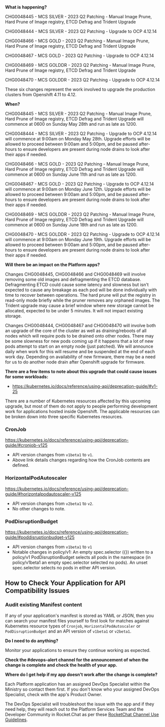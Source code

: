**What is happening?**

CHG0048445 - MCS SILVER - 2023 Q2 Patching - Manual Image Prune, Hard Prune of Image registry, ETCD Defrag and Trident Upgrade

CHG0048444 - MCS SILVER - 2023 Q2 Patching - Upgrade to OCP 4.12.14

CHG0048466 - MCS GOLD - 2023 Q2 Patching - Manual Image Prune, Hard Prune of Image registry, ETCD Defrag and Trident Upgrade

CHG0048467 - MCS GOLD - 2023 Q2 Patching - Upgrade to OCP 4.12.14

CHG0048469 - MCS GOLDDR - 2023 Q2 Patching - Manual Image Prune, Hard Prune of Image registry, ETCD Defrag and Trident Upgrade

CHG0048470 - MCS GOLDDR - 2023 Q2 Patching - Upgrade to OCP 4.12.14

These six changes represent the work involved to upgrade the production clusters from Openshift 4.11 to 4.12.

**When?**

CHG0048445 - MCS SILVER - 2023 Q2 Patching - Manual Image Prune, Hard Prune of Image registry, ETCD Defrag and Trident Upgrade will commence at 0600 on Sunday May 28th and run as late as 1200.

CHG0048444 - MCS SILVER - 2023 Q2 Patching - Upgrade to OCP 4.12.14 will commence at 9:00am on Monday May 28th. Upgrade efforts will be allowed to proceed between 9:00am and 5:00pm, and be paused after-hours to ensure developers are present during node drains to look after their apps if needed.

CHG0048466 - MCS GOLD - 2023 Q2 Patching - Manual Image Prune, Hard Prune of Image registry, ETCD Defrag and Trident Upgrade will commence at 0600 on Sunday June 11th and run as late as 1200.

CHG0048467 - MCS GOLD - 2023 Q2 Patching - Upgrade to OCP 4.12.14 will commence at 9:00am on  Monday June 12th. Upgrade efforts will be allowed to proceed between 9:00am and 5:00pm, and be paused after-hours to ensure developers are present during node drains to look after their apps if needed.

CHG0048469 - MCS GOLDDR - 2023 Q2 Patching - Manual Image Prune, Hard Prune of Image registry, ETCD Defrag and Trident Upgrade will commence at 0600 on Sunday June 18th and run as late as 1200.

CHG0048470 - MCS GOLDDR - 2023 Q2 Patching - Upgrade to OCP 4.12.14 will commence at 9:00am on Monday June 19th. Upgrade efforts will be allowed to proceed between 9:00am and 5:00pm, and be paused after-hours to ensure developers are present during node drains to look after their apps if needed.

**Will there be an impact on the Platform apps?**

Changes CHG0048445, CHG0048466 and CHG0048469 will involve removing some old images and defragmenting the ETCD database.  Defragmenting ETCD could cause some latency and slowness but isn't expected to cause any breakage as each pod will be done individually with time to recover between operations. The hard prune will put the registry in read-only mode briefly while the pruner removes any orphaned images. The Trident upgrade may cause a brief window where new storage cannot be allocated, expected to be under 5 minutes. It will not impact existing storage.

 Changes CHG0048444, CHG0048467 and CHG0048470 will involve both an upgrade of the core of the cluster as well as draining/reboots of all nodes which will require pods to be drained onto other nodes. There may be some slowness for new pods coming up if it happens that a lot of new pods attempt to start on an empty node (just patched). We will announce daily when work for this will resume and be suspended at the end of each work day. Depending on availability of new firmware, there may be a need for us to do another node drain after Openshift upgrade for firmware.

**There are a few items to note about this upgrade that could cause issues for some workloads:**

- <https://kubernetes.io/docs/reference/using-api/deprecation-guide/#v1-25>

There are a number of Kubernetes resources affected by this upcoming upgrade, but most of them do not apply to people performing development work for applications hosted inside Openshift. The applicable resources can be broken down into three specific Kubernetes resources.

### CronJob
<https://kubernetes.io/docs/reference/using-api/deprecation-guide/#cronjob-v125>

- API version changes from `v1beta1` to `v1`.
- Above link details changes regarding how the CronJob contents are defined.

### HorizontalPodAutoscaler
<https://kubernetes.io/docs/reference/using-api/deprecation-guide/#horizontalpodautoscaler-v125>

- API version changes from `v2beta1` to `v2`.
- No other changes to note.

### PodDisruptionBudget
<https://kubernetes.io/docs/reference/using-api/deprecation-guide/#poddisruptionbudget-v125>

- API version changes from `v1beta1` to `v1`
- Notable changes in policy/v1: An empty spec.selector ({}) written to a policy/v1 PodDisruptionBudget selects all pods in the namespace (in policy/v1beta1 an empty spec.selector selected no pods). An unset spec.selector selects no pods in either API version.

## How to Check Your Application for API Compatibility Issues

### Audit existing Manifest content
If any of your application's manifest is stored as YAML or JSON, then you can search your manifest files yourself to first look for matches against Kubernetes resource types of `Cronjob`, `HorizontalPodAutoscaler` or `PodDisruptionBudget` and an API version of `v1beta1` or `v2beta1`.

**Do I need to do anything?**

Monitor your applications to ensure they continue working as expected.

**Check the #devops-alert channel for the announcement of when the change is complete and check the health of your app.**

**Where do I get help if my app doesn't work after the change is complete?**

Each Platform application has an assigned DevOps Specialist within the Ministry so contact them first. If you don't know who your assigned DevOps Specialist, check with the app's Product Owner.

The DevOps Specialist will troubleshoot the issue with the app and if they need help, they will reach out to the Platform Services Team and the Developer Community in Rocket.Chat as per these [RocketChat Channel Use Guidelines](
https://developer.gov.bc.ca/Getting-human-support-for-issues-not-covered-by-devops-requests).
